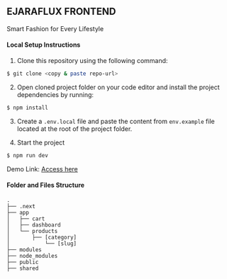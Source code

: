 ## EJARAFLUX FRONTEND

Smart Fashion for Every Lifestyle

#### Local Setup Instructions

1. Clone this repository using the following command:

```bash
$ git clone <copy & paste repo-url>
```

2. Open cloned project folder on your code editor and install the project dependencies by running:

```bash
$ npm install
```

3. Create a `.env.local` file and paste the content from `env.example` file located at the root of the project folder.

4. Start the project

```bash
$ npm run dev
```

Demo Link: [Access here](https://ejaralux.vercel.app)

#### Folder and Files Structure

    .
    ├── .next
    ├── app
    │   ├── cart
    │   ├── dashboard
    │   └── products
    │       ├── [category]
    │           └── [slug]
    ├── modules
    ├── node_modules
    ├── public
    ├── shared
